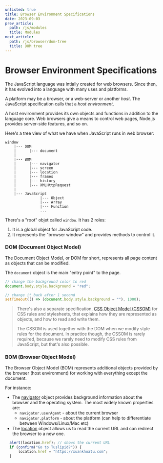 ```yaml
---
unlisted: true
title: Browser Environment Specifications
date: 2023-09-03
prev_article:
  path: /js/modules
  title: Modules
next_article:
  path: /js/browser/dom-tree
  title: DOM tree
---
```


# Browser Environment Specifications

The JavaScript language was intially created for web browsers. Since then, it has evolved into a language
with many uses and platforms.

A platform may be a browser, or a web-server or another _host_. The JavaScript specification calls that
a _host environment_.

A host environment provides its own objects and functions in addition to the language core. Web browsers
give a means to control web pages, Node.js provides server-side features, and so on.

Here's a tree view of what we have when JavaScript runs in web browser:

```
window
    |--- DOM
    |      |--- document
    |
    |--- BOM
    |      |--- navigator
    |      |--- screen
    |      |--- location
    |      |--- frames
    |      |--- history
    |      |--- XMLHttpRequest
    |
    |--- JavaScript
                |--- Object
                |--- Array
                |--- Function
                ...
```

There's a "root" objet called `window`. It has 2 roles:

1. It is a global object for JavaScript code.
2. It represents the "browser window" and provides methods to control it.

### DOM (Document Object Model)

The Document Object Model, or DOM for short, represents all page content as objects that can be modified.

The `document` object is the main "entry point" to the page.

```js
// change the background color to red
document.body.style.background = "red";

// change it back after 1 second
setTimeout(() => (document.body.style.background = ""), 1000);
```

> There's also a separate specification, [CSS Object Model (CSSOM)](https://www.w3.org/TR/cssom-1/) for
> CSS rules and stylesheets, that explains how they are represented as objects, and how to read and write
> them.
>
> The CSSOM is used together with the DOM when we modify style rules for the document. In practice though,
> the CSSOM is rarely required, because we rarely need to modify CSS rules from JavaScript, but that's
> also possible.

### BOM (Browser Object Model)

The Browser Object Model (BOM) represents additional objects provided by the browser (host environment)
for working with everything except the document.

For instance:

- The [navigator](https://developer.mozilla.org/en-US/docs/Web/API/Window/navigator) object provides
  background information about the browser and the operating system. The most widely known properties are:
    - `navigator.userAgent` - about the current browser
    - `navigator.platform` - about the platform (can help to differentiate between Windows/Linux/Mac etc)
- The [location](https://developer.mozilla.org/en-US/docs/Web/API/Window/location) object allows us to
  read the current URL and can redirect the browser to a new one.

```js
  alert(location.href); // shows the current URL
  if (confirm("Go to Tuslipid?")) {
      location.href = "https://xuankhoatu.com";
  }
```
